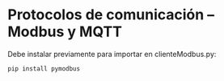 <h1>Protocolos de comunicación – Modbus y MQTT</h1>

<p>Debe instalar previamente para importar en clienteModbus.py:</p>

```pip install pymodbus```
